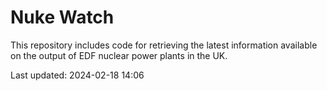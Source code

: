 # Nuke Watch

This repository includes code for retrieving the latest information available on the output of EDF nuclear power plants in the UK.

Last updated: 2024-02-18 14:06